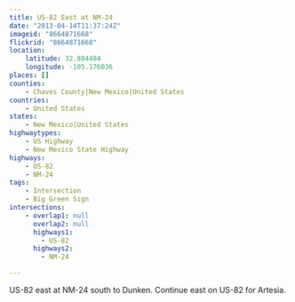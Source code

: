 ```yaml
---
title: US-82 East at NM-24
date: "2013-04-14T11:37:24Z"
imageid: "8664871668"
flickrid: "8664871668"
location:
    latitude: 32.884484
    longitude: -105.176036
places: []
counties:
    - Chaves County|New Mexico|United States
countries:
    - United States
states:
    - New Mexico|United States
highwaytypes:
    - US Highway
    - New Mexico State Highway
highways:
    - US-82
    - NM-24
tags:
    - Intersection
    - Big Green Sign
intersections:
    - overlap1: null
      overlap2: null
      highways1:
        - US-82
      highways2:
        - NM-24

---
```

US-82 east at NM-24 south to Dunken.  Continue east on US-82 for Artesia.